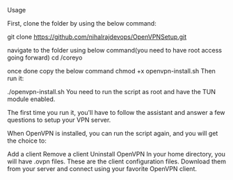 Usage

First, clone the folder by using the below command:

git clone https://github.com/nihalrajdevops/OpenVPNSetup.git

navigate to the folder using below command(you need to have root access going forward)
cd /coreyo

once done copy the below command 
chmod +x openvpn-install.sh
Then run it:

./openvpn-install.sh
You need to run the script as root and have the TUN module enabled.

The first time you run it, you'll have to follow the assistant and answer a few questions to setup your VPN server.

When OpenVPN is installed, you can run the script again, and you will get the choice to:

Add a client
Remove a client
Uninstall OpenVPN
In your home directory, you will have .ovpn files. These are the client configuration files. Download them from your server and connect using your favorite OpenVPN client.
